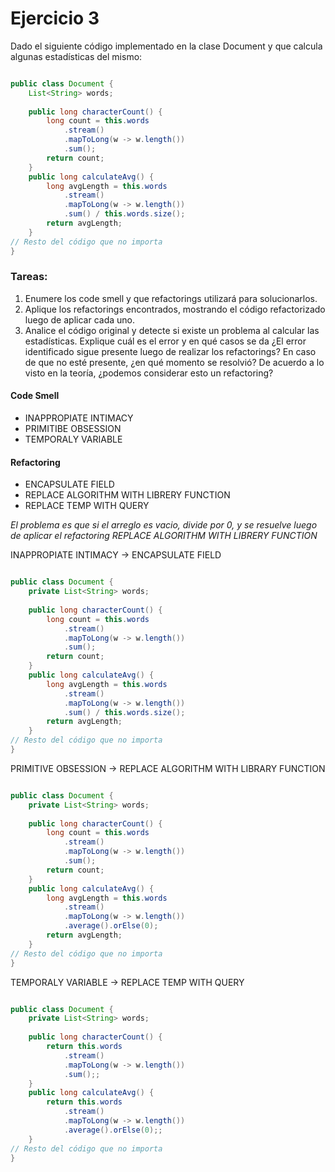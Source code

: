 # Ejercicio 3

Dado el siguiente código implementado en la clase Document y que calcula algunas estadísticas del mismo:


```java

public class Document {
    List<String> words;
  
    public long characterCount() {
 	    long count = this.words
            .stream()
            .mapToLong(w -> w.length())
            .sum();
    	return count;
	}
    public long calculateAvg() {
    	long avgLength = this.words
            .stream()
            .mapToLong(w -> w.length())
            .sum() / this.words.size();
 	    return avgLength;
	}
// Resto del código que no importa
}

```

### Tareas:

1. Enumere los code smell y que refactorings utilizará para solucionarlos.
2. Aplique los refactorings encontrados, mostrando el código refactorizado luego de aplicar cada uno.
3. Analice el código original y detecte si existe un problema al calcular las estadísticas. Explique cuál es el error y en qué casos se da ¿El error identificado sigue presente luego de realizar los refactorings? En caso de que no esté presente, ¿en qué momento se resolvió? De acuerdo a lo visto en la teoría, ¿podemos considerar esto un refactoring?

#### Code Smell
- INAPPROPIATE INTIMACY
- PRIMITIBE OBSESSION 
- TEMPORALY VARIABLE 
#### Refactoring
- ENCAPSULATE FIELD
- REPLACE ALGORITHM WITH LIBRERY FUNCTION
- REPLACE TEMP WITH QUERY

*El problema es que si el arreglo es vacio, divide por 0, y se resuelve luego de aplicar el refactoring REPLACE ALGORITHM WITH LIBRERY FUNCTION*


INAPPROPIATE INTIMACY -> ENCAPSULATE FIELD

```java

public class Document {
    private List<String> words;
  
    public long characterCount() {
 	    long count = this.words
            .stream()
            .mapToLong(w -> w.length())
            .sum();
    	return count;
	}
    public long calculateAvg() {
    	long avgLength = this.words
            .stream()
            .mapToLong(w -> w.length())
            .sum() / this.words.size();
 	    return avgLength;
	}
// Resto del código que no importa
}

```
PRIMITIVE OBSESSION -> REPLACE ALGORITHM WITH LIBRARY FUNCTION 


```java

public class Document {
    private List<String> words;
  
    public long characterCount() {
 	    long count = this.words
            .stream()
            .mapToLong(w -> w.length())
            .sum();
    	return count;
	}
    public long calculateAvg() {
    	long avgLength = this.words
            .stream()
            .mapToLong(w -> w.length())
            .average().orElse(0);
 	    return avgLength;
	}
// Resto del código que no importa
}

```
TEMPORALY VARIABLE -> REPLACE TEMP WITH QUERY


```java

public class Document {
    private List<String> words;
  
    public long characterCount() { 
    	return this.words
            .stream()
            .mapToLong(w -> w.length())
            .sum();;
	}
    public long calculateAvg() {
 	    return this.words
            .stream()
            .mapToLong(w -> w.length())
            .average().orElse(0);;
	}
// Resto del código que no importa
}

```

